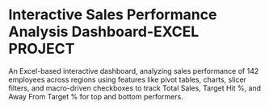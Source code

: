 # Interactive Sales Performance Analysis Dashboard-EXCEL PROJECT
An Excel-based interactive dashboard, analyzing sales performance of 142 employees across regions using features like pivot tables, charts, slicer filters, and macro-driven checkboxes to track Total Sales, Target Hit %, and Away From Target % for top and bottom performers.
